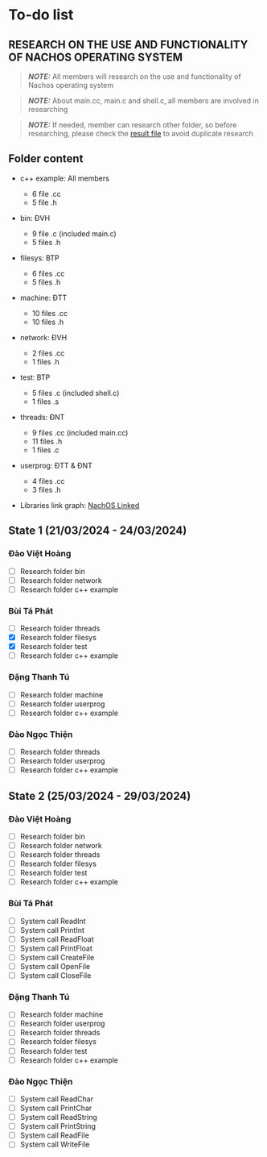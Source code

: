 # To-do list

## RESEARCH ON THE USE AND FUNCTIONALITY OF NACHOS OPERATING SYSTEM

> **_NOTE:_** All members will research on the use and functionality of Nachos operating system

> **_NOTE:_** About main.cc, main.c and shell.c, all members are involved in researching

> **_NOTE:_** If needed, member can research other folder, so before researching, please check the [result file](Research_Results.md) to avoid duplicate research

## Folder content

- c++ example: All members
    - 6 file .cc
    - 5 file .h

- bin: ĐVH
    - 9 file .c (included main.c)
    - 5 files .h

- filesys: BTP
    - 6 files .cc
    - 5 files .h

- machine: ĐTT
    - 10 files .cc
    - 10 files .h

- network: ĐVH
    - 2 files .cc
    - 1 files .h

- test: BTP
    - 5 files .c (included shell.c)
    - 1 files .s

- threads: ĐNT
    - 9 files .cc (included main.cc)
    - 11 files .h
    - 1 files .c

- userprog: ĐTT & ĐNT
    - 4 files .cc
    - 3 files .h

- Libraries link graph: [NachOS Linked](../NachOS-Development/Link.png)

## State 1 (21/03/2024 - 24/03/2024)

### Đào Việt Hoàng
- [ ] Research folder bin
- [ ] Research folder network
- [ ] Research folder c++ example

### Bùi Tá Phát
- [ ] Research folder threads
- [x] Research folder filesys
- [x] Research folder test
- [ ] Research folder c++ example

### Đặng Thanh Tú
- [ ] Research folder machine
- [ ] Research folder userprog
- [ ] Research folder c++ example

### Đào Ngọc Thiện
- [ ] Research folder threads
- [ ] Research folder userprog
- [ ] Research folder c++ example

## State 2 (25/03/2024 - 29/03/2024)

### Đào Việt Hoàng
- [ ] Research folder bin
- [ ] Research folder network
- [ ] Research folder threads
- [ ] Research folder filesys
- [ ] Research folder test
- [ ] Research folder c++ example

### Bùi Tá Phát
- [ ] System call ReadInt
- [ ] System call PrintInt
- [ ] System call ReadFloat
- [ ] System call PrintFloat
- [ ] System call CreateFile
- [ ] System call OpenFile
- [ ] System call CloseFile

### Đặng Thanh Tú
- [ ] Research folder machine
- [ ] Research folder userprog
- [ ] Research folder threads
- [ ] Research folder filesys
- [ ] Research folder test
- [ ] Research folder c++ example

### Đào Ngọc Thiện
- [ ] System call ReadChar
- [ ] System call PrintChar
- [ ] System call ReadString
- [ ] System call PrintString
- [ ] System call ReadFile
- [ ] System call WriteFile